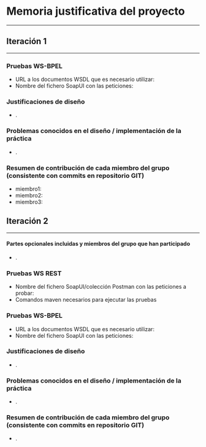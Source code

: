 # Memoria justificativa del proyecto
---------------------------------------------------------------------

## Iteración 1
---------------------------------------------------------------------

### Pruebas WS-BPEL
 - URL a los documentos WSDL que es necesario utilizar:  
 - Nombre del fichero SoapUI con las peticiones: 

### Justificaciones de diseño
- .

### Problemas conocidos en el diseño / implementación de la práctica
- .

### Resumen de contribución de cada miembro del grupo (consistente con commits en repositorio GIT)
- miembro1: 
- miembro2:
- miembro3:

## Iteración 2
---------------------------------------------------------------------

#### Partes opcionales incluidas y miembros del grupo que han participado
- .

### Pruebas WS REST
- Nombre del fichero SoapUI/colección Postman con las peticiones a probar:
- Comandos maven necesarios para ejecutar las pruebas

### Pruebas WS-BPEL
- URL a los documentos WSDL que es necesario utilizar:
- Nombre del fichero SoapUI con las peticiones:

### Justificaciones de diseño
- .

### Problemas conocidos en el diseño / implementación de la práctica
- .

### Resumen de contribución de cada miembro del grupo (consistente con commits en repositorio GIT)
- .

